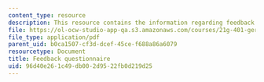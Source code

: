 ```yaml
---
content_type: resource
description: This resource contains the information regarding feedback questionnaire.
file: https://ol-ocw-studio-app-qa.s3.amazonaws.com/courses/21g-401-german-i-fall-2008/96d40e261c49db002d9522fb0d219d25_MIT21G_401F08_final_feed.pdf
file_type: application/pdf
parent_uid: b0ca1507-cf3d-dcef-45ce-f688a86a6079
resourcetype: Document
title: Feedback questionnaire
uid: 96d40e26-1c49-db00-2d95-22fb0d219d25
---
```

